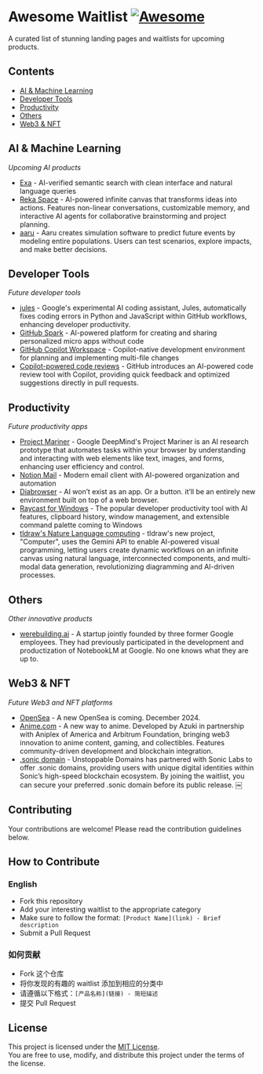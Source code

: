 # Awesome Waitlist [![Awesome](https://awesome.re/badge-flat.svg)](https://awesome.re)

A curated list of stunning landing pages and waitlists for upcoming products. 

## Contents

- [AI & Machine Learning](#ai--machine-learning)
- [Developer Tools](#developer-tools)
- [Productivity](#productivity)
- [Others](#others)
- [Web3 & NFT](#web3--nft)

## AI & Machine Learning

*Upcoming AI products*

- [Exa](https://exa.ai/websets) - AI-verified semantic search with clean interface and natural language queries
- [Reka Space](https://www.reka.ai/space) - AI-powered infinite canvas that transforms ideas into actions. Features non-linear conversations, customizable memory, and interactive AI agents for collaborative brainstorming and project planning.
- [aaru](https://aaruaaru.com/) - Aaru creates simulation software to predict future events by modeling entire populations. Users can test scenarios, explore impacts, and make better decisions. 

## Developer Tools

*Future developer tools*

- [jules](https://labs.google.com/jules/waitlist) - Google's experimental AI coding assistant, Jules, automatically fixes coding errors in Python and JavaScript within GitHub workflows, enhancing developer productivity.
- [GitHub Spark](https://github.com/github_spark_waitlist_signup/join) - AI-powered platform for creating and sharing personalized micro apps without code
- [GitHub Copilot Workspace](https://github.com/github-copilot/workspace_waitlist_signup/join) - Copilot-native development environment for planning and implementing multi-file changes
- [Copilot-powered code reviews](https://github.com/github-copilot/code-review-waitlist) - GitHub introduces an AI-powered code review tool with Copilot, providing quick feedback and optimized suggestions directly in pull requests.

## Productivity

*Future productivity apps*

- [Project Mariner](https://deepmind.google/technologies/project-mariner/) - Google DeepMind's Project Mariner is an AI research prototype that automates tasks within your browser by understanding and interacting with web elements like text, images, and forms, enhancing user efficiency and control.
- [Notion Mail](https://www.notion.com/product/mail) - Modern email client with AI-powered organization and automation
- [Diabrowser](https://www.diabrowser.com/) - AI won’t exist as an app. Or a button. it’ll be an entirely new environment built on top of a web browser.
- [Raycast for Windows](https://www.raycast.com/windows) - The popular developer productivity tool with AI features, clipboard history, window management, and extensible command palette coming to Windows
- [tldraw's Nature Language computing](https://computer.tldraw.com/) - tldraw's new project, "Computer", uses the Gemini API to enable AI-powered visual programming, letting users create dynamic workflows on an infinite canvas using natural language, interconnected components, and multi-modal data generation, revolutionizing diagramming and AI-driven processes.

## Others

*Other innovative products*

- [werebuilding.ai](https://werebuilding.ai/) - A startup jointly founded by three former Google employees. They had previously participated in the development and productization of NotebookLM at Google. No one knows what they are up to.

## Web3 & NFT

*Future Web3 and NFT platforms*

- [OpenSea](https://opensea.io/waitlist) - A new OpenSea is coming. December 2024.
- [Anime.com](https://www.anime.com/) - A new way to anime. Developed by Azuki in partnership with Aniplex of America and Arbitrum Foundation, bringing web3 innovation to anime content, gaming, and collectibles. Features community-driven development and blockchain integration.
- [.sonic domain](https://get.unstoppabledomains.com/sonic-waitlist/) - Unstoppable Domains has partnered with Sonic Labs to offer .sonic domains, providing users with unique digital identities within Sonic’s high-speed blockchain ecosystem. By joining the waitlist, you can secure your preferred .sonic domain before its public release. ￼

## Contributing

Your contributions are welcome! Please read the contribution guidelines below.

## How to Contribute

### English
- Fork this repository
- Add your interesting waitlist to the appropriate category
- Make sure to follow the format: `[Product Name](link) - Brief description`
- Submit a Pull Request

### 如何贡献

- Fork 这个仓库
- 将你发现的有趣的 waitlist 添加到相应的分类中
- 请遵循以下格式：`[产品名称](链接) - 简短描述`
- 提交 Pull Request

## License
This project is licensed under the [MIT License](./LICENSE).  
You are free to use, modify, and distribute this project under the terms of the license.
